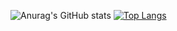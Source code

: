 ![Anurag's GitHub stats](https://github-readme-stats.vercel.app/api?username=esalessandrxx&show_icons=true&theme=radical)
<bn/>
[![Top Langs](https://github-readme-stats.vercel.app/api/top-langs/?username=esalessandrxx&layout=compact)](https://github.com/anuraghazra/github-readme-stats)
<!---
esalessandrxx/esalessandrxx is a ✨ special ✨ repository because its `README.md` (this file) appears on your GitHub profile.
You can click the Preview link to take a look at your changes.
--->
